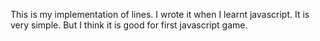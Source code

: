 This is my implementation of lines. I wrote it when I learnt javascript. It is very simple. But I think it is good for first javascript game.